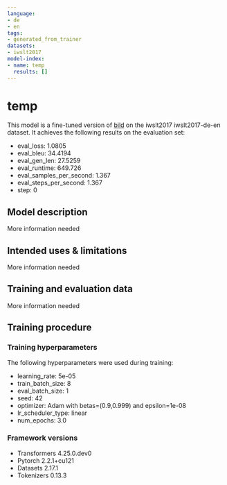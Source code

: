 ```yaml
---
language:
- de
- en
tags:
- generated_from_trainer
datasets:
- iwslt2017
model-index:
- name: temp
  results: []
---
```


<!-- This model card has been generated automatically according to the information the Trainer had access to. You
should probably proofread and complete it, then remove this comment. -->

# temp

This model is a fine-tuned version of [bild](https://huggingface.co/bild) on the iwslt2017 iwslt2017-de-en dataset.
It achieves the following results on the evaluation set:
- eval_loss: 1.0805
- eval_bleu: 34.4194
- eval_gen_len: 27.5259
- eval_runtime: 649.726
- eval_samples_per_second: 1.367
- eval_steps_per_second: 1.367
- step: 0

## Model description

More information needed

## Intended uses & limitations

More information needed

## Training and evaluation data

More information needed

## Training procedure

### Training hyperparameters

The following hyperparameters were used during training:
- learning_rate: 5e-05
- train_batch_size: 8
- eval_batch_size: 1
- seed: 42
- optimizer: Adam with betas=(0.9,0.999) and epsilon=1e-08
- lr_scheduler_type: linear
- num_epochs: 3.0

### Framework versions

- Transformers 4.25.0.dev0
- Pytorch 2.2.1+cu121
- Datasets 2.17.1
- Tokenizers 0.13.3
